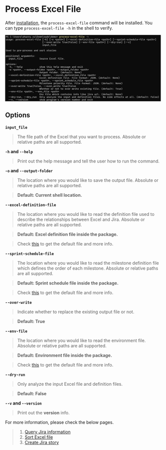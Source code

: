 # Process Excel File

After [installation](../installation/install_jira_assistant.md), the `process-excel-file` command will be installed. You can type `process-excel-file -h` in the shell to verify.

![process_excel_file_command](../_static/image/reference/process-excel-file/process_excel_file_command.png)

## Options

**`input_file`**

> The file path of the Excel that you want to process.
> Absolute or relative paths are all supported.

**`-h` and `--help`**

> Print out the help message and tell the user how to run the command.

**`-o` and `--output-folder`**

> The location where you would like to save the output file.
> Absolute or relative paths are all supported.

> **Default: Current shell location.**

**`--excel-definition-file`**

> The location where you would like to read the definition file used to describe the relationships between Excel and Jira.
> Absolute or relative paths are all supported.

> **Default: Excel definition file inside the package.**

> Check [this](../reference/generate_template.md#excel-definition) to get the default file and more info.

**`--sprint-schedule-file`**

> The location where you would like to read the milestone definition file which defines the order of each milestone.
> Absolute or relative paths are all supported.

> **Default: Sprint schedule file inside the package.**

> Check [this](../reference/generate_template.md#sprint-schedule) to get the default file and more info.

**`--over-write`**

> Indicate whether to replace the existing output file or not.

> **Default: True**

**`--env-file`**

> The location where you would like to read the environment file.
> Absolute or relative paths are all supported.

> **Default: Environment file inside the package.**

> Check [this](../reference/update_jira_info.md#environment-file) to get the default file and more info.

**`--dry-run`**

> Only analyze the input Excel file and definition files.

> **Default: False**

**`--v` and `--version`**

> Print out the **version** info.

For more information, please check the below pages.
> 1. [Query Jira information](../quick_start/gathering_jira_info.md)
> 2. [Sort Excel file](../quick_start/sort_excel_file.md)
> 3. [Create Jira story](../quick_start/create_jira_story.md)